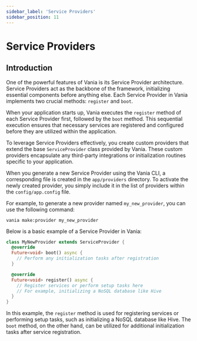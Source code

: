 ```yaml
---
sidebar_label: 'Service Providers'
sidebar_position: 11
---
```


# Service Providers

## Introduction

One of the powerful features of Vania is its Service Provider architecture. Service Providers act as the backbone of the framework, initializing essential components before anything else. Each Service Provider in Vania implements two crucial methods: `register` and `boot`.

When your application starts up, Vania executes the `register` method of each Service Provider first, followed by the `boot` method. This sequential execution ensures that necessary services are registered and configured before they are utilized within the application.

To leverage Service Providers effectively, you create custom providers that extend the base `ServiceProvider` class provided by Vania. These custom providers encapsulate any third-party integrations or initialization routines specific to your application.

When you generate a new Service Provider using the Vania CLI, a corresponding file is created in the `app/providers` directory. To activate the newly created provider, you simply include it in the list of providers within the `config/app.config` file.

For example, to generate a new provider named `my_new_provider`, you can use the following command:

```shell
vania make:provider my_new_provider
```

Below is a basic example of a Service Provider in Vania:

```dart
class MyNewProvider extends ServiceProvider {
  @override
  Future<void> boot() async {
    // Perform any initialization tasks after registration
  }

  @override
  Future<void> register() async {
    // Register services or perform setup tasks here
    // For example, initializing a NoSQL database like Hive
  }
}
```

In this example, the `register` method is used for registering services or performing setup tasks, such as initializing a NoSQL database like Hive. The `boot` method, on the other hand, can be utilized for additional initialization tasks after service registration.
